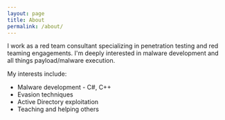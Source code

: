 ```yaml
---
layout: page
title: About
permalink: /about/
---
```


I work as a red team consultant specializing in penetration testing and red teaming engagements. I'm deeply interested in malware development and all things payload/malware execution. <br>

My interests include:
- Malware development - C#, C++
- Evasion techniques
- Active Directory exploitation
- Teaching and helping others
